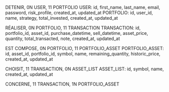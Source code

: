 DETENIR, 0N USER, 11 PORTFOLIO
USER: id, first_name, last_name, email, password, risk_profile, created_at, updated_at
PORTFOLIO: id, user_id, name, strategy, total_invested, created_at, updated_at

RÉALISER, 0N PORTFOLIO, 11 TRANSACTION
TRANSACTION: id, portfolio_id, asset_id, purchase_datetime, sell_datetime, asset_price, quantity, total_transacted, note, created_at, updated_at

EST COMPOSE, 0N PORTFOLIO, 11 PORTFOLIO_ASSET
PORTFOLIO_ASSET: id, asset_id, portfolio_id, symbol, name, remaining_quantity, historic_price, created_at, updated_at

CHOISIT, 11 TRANSACTION, 0N ASSET_LIST
ASSET_LIST: id, symbol, name, created_at, updated_at

CONCERNE, 11 TRANSACTION, 1N PORTFOLIO_ASSET
